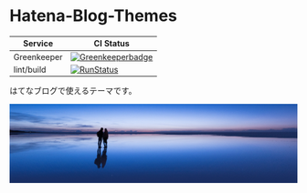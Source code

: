 # Hatena-Blog-Themes

| Service     | CI Status                                                                                                                                                             |
|-------------|-----------------------------------------------------------------------------------------------------------------------------------------------------------------------|
| Greenkeeper | [![Greenkeeperbadge](https://badges.greenkeeper.io/yumetodo/Hatena-Blog-Themes.svg)](https://greenkeeper.io/)                                                         |
| lint/build  | [![RunStatus](https://api.shippable.com/projects/5893e78ef2e87f0f00914896/badge?branch=yumetodo/master)](https://app.shippable.com/projects/5893e78ef2e87f0f00914896) |

はてなブログで使えるテーマです。

![img](./MIYA160131430534-768.png)
